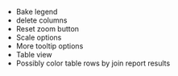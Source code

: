 * Bake legend
* delete columns
* Reset zoom button
* Scale options
* More tooltip options
* Table view
* Possibly color table rows by join report results